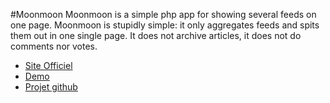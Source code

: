 #Moonmoon
Moonmoon is a simple php app for showing several feeds on one page.
Moonmoon is stupidly simple: it only aggregates feeds and spits them out in one single page.
It does not archive articles, it does not do comments nor votes.

 * [Site Officiel](http://moonmoon.org/)
 * [Demo](http://moonmoon.org/demo/)
 * [Projet github](https://github.com/mauricesvay/moonmoon)
